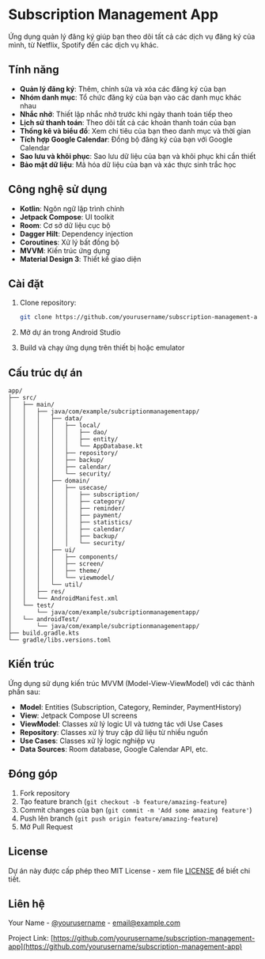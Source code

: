 # Subscription Management App

Ứng dụng quản lý đăng ký giúp bạn theo dõi tất cả các dịch vụ đăng ký của mình, từ Netflix, Spotify đến các dịch vụ khác.

## Tính năng

- **Quản lý đăng ký**: Thêm, chỉnh sửa và xóa các đăng ký của bạn
- **Nhóm danh mục**: Tổ chức đăng ký của bạn vào các danh mục khác nhau
- **Nhắc nhở**: Thiết lập nhắc nhở trước khi ngày thanh toán tiếp theo
- **Lịch sử thanh toán**: Theo dõi tất cả các khoản thanh toán của bạn
- **Thống kê và biểu đồ**: Xem chi tiêu của bạn theo danh mục và thời gian
- **Tích hợp Google Calendar**: Đồng bộ đăng ký của bạn với Google Calendar
- **Sao lưu và khôi phục**: Sao lưu dữ liệu của bạn và khôi phục khi cần thiết
- **Bảo mật dữ liệu**: Mã hóa dữ liệu của bạn và xác thực sinh trắc học

## Công nghệ sử dụng

- **Kotlin**: Ngôn ngữ lập trình chính
- **Jetpack Compose**: UI toolkit
- **Room**: Cơ sở dữ liệu cục bộ
- **Dagger Hilt**: Dependency injection
- **Coroutines**: Xử lý bất đồng bộ
- **MVVM**: Kiến trúc ứng dụng
- **Material Design 3**: Thiết kế giao diện

## Cài đặt

1. Clone repository:
   ```bash
   git clone https://github.com/yourusername/subscription-management-app.git
   ```

2. Mở dự án trong Android Studio

3. Build và chạy ứng dụng trên thiết bị hoặc emulator

## Cấu trúc dự án

```
app/
├── src/
│   ├── main/
│   │   ├── java/com/example/subcriptionmanagementapp/
│   │   │   ├── data/
│   │   │   │   ├── local/
│   │   │   │   │   ├── dao/
│   │   │   │   │   ├── entity/
│   │   │   │   │   └── AppDatabase.kt
│   │   │   │   ├── repository/
│   │   │   │   ├── backup/
│   │   │   │   ├── calendar/
│   │   │   │   └── security/
│   │   │   ├── domain/
│   │   │   │   ├── usecase/
│   │   │   │   │   ├── subscription/
│   │   │   │   │   ├── category/
│   │   │   │   │   ├── reminder/
│   │   │   │   │   ├── payment/
│   │   │   │   │   ├── statistics/
│   │   │   │   │   ├── calendar/
│   │   │   │   │   ├── backup/
│   │   │   │   │   └── security/
│   │   │   ├── ui/
│   │   │   │   ├── components/
│   │   │   │   ├── screen/
│   │   │   │   ├── theme/
│   │   │   │   └── viewmodel/
│   │   │   └── util/
│   │   ├── res/
│   │   └── AndroidManifest.xml
│   └── test/
│       └── java/com/example/subcriptionmanagementapp/
│   └── androidTest/
│       └── java/com/example/subcriptionmanagementapp/
├── build.gradle.kts
└── gradle/libs.versions.toml
```

## Kiến trúc

Ứng dụng sử dụng kiến trúc MVVM (Model-View-ViewModel) với các thành phần sau:

- **Model**: Entities (Subscription, Category, Reminder, PaymentHistory)
- **View**: Jetpack Compose UI screens
- **ViewModel**: Classes xử lý logic UI và tương tác với Use Cases
- **Repository**: Classes xử lý truy cập dữ liệu từ nhiều nguồn
- **Use Cases**: Classes xử lý logic nghiệp vụ
- **Data Sources**: Room database, Google Calendar API, etc.

## Đóng góp

1. Fork repository
2. Tạo feature branch (`git checkout -b feature/amazing-feature`)
3. Commit changes của bạn (`git commit -m 'Add some amazing feature'`)
4. Push lên branch (`git push origin feature/amazing-feature`)
5. Mở Pull Request

## License

Dự án này được cấp phép theo MIT License - xem file [LICENSE](LICENSE) để biết chi tiết.

## Liên hệ

Your Name - [@yourusername](https://twitter.com/yourusername) - email@example.com

Project Link: [https://github.com/yourusername/subscription-management-app](https://github.com/yourusername/subscription-management-app)